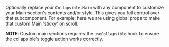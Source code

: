 Optionally replace your `Collapsible.Main` with any component to customize your Main section's contents and/or style. This gives you full control over that subcomponent. For example, here we are using global props to make that custom Main 'sticky' on scroll.

__NOTE__: Custom main sections requires the `useCollapsible` hook to ensure the collapsible's toggle action works correctly.